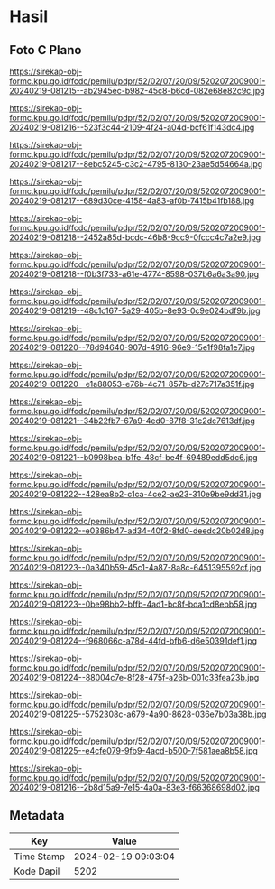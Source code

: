 # Hasil

## Foto C Plano

https://sirekap-obj-formc.kpu.go.id/fcdc/pemilu/pdpr/52/02/07/20/09/5202072009001-20240219-081215--ab2945ec-b982-45c8-b6cd-082e68e82c9c.jpg

https://sirekap-obj-formc.kpu.go.id/fcdc/pemilu/pdpr/52/02/07/20/09/5202072009001-20240219-081216--523f3c44-2109-4f24-a04d-bcf61f143dc4.jpg

https://sirekap-obj-formc.kpu.go.id/fcdc/pemilu/pdpr/52/02/07/20/09/5202072009001-20240219-081217--8ebc5245-c3c2-4795-8130-23ae5d54664a.jpg

https://sirekap-obj-formc.kpu.go.id/fcdc/pemilu/pdpr/52/02/07/20/09/5202072009001-20240219-081217--689d30ce-4158-4a83-af0b-7415b41fb188.jpg

https://sirekap-obj-formc.kpu.go.id/fcdc/pemilu/pdpr/52/02/07/20/09/5202072009001-20240219-081218--2452a85d-bcdc-46b8-9cc9-0fccc4c7a2e9.jpg

https://sirekap-obj-formc.kpu.go.id/fcdc/pemilu/pdpr/52/02/07/20/09/5202072009001-20240219-081218--f0b3f733-a61e-4774-8598-037b6a6a3a90.jpg

https://sirekap-obj-formc.kpu.go.id/fcdc/pemilu/pdpr/52/02/07/20/09/5202072009001-20240219-081219--48c1c167-5a29-405b-8e93-0c9e024bdf9b.jpg

https://sirekap-obj-formc.kpu.go.id/fcdc/pemilu/pdpr/52/02/07/20/09/5202072009001-20240219-081220--78d94640-907d-4916-96e9-15e1f98fa1e7.jpg

https://sirekap-obj-formc.kpu.go.id/fcdc/pemilu/pdpr/52/02/07/20/09/5202072009001-20240219-081220--e1a88053-e76b-4c71-857b-d27c717a351f.jpg

https://sirekap-obj-formc.kpu.go.id/fcdc/pemilu/pdpr/52/02/07/20/09/5202072009001-20240219-081221--34b22fb7-67a9-4ed0-87f8-31c2dc7613df.jpg

https://sirekap-obj-formc.kpu.go.id/fcdc/pemilu/pdpr/52/02/07/20/09/5202072009001-20240219-081221--b0998bea-b1fe-48cf-be4f-69489edd5dc6.jpg

https://sirekap-obj-formc.kpu.go.id/fcdc/pemilu/pdpr/52/02/07/20/09/5202072009001-20240219-081222--428ea8b2-c1ca-4ce2-ae23-310e9be9dd31.jpg

https://sirekap-obj-formc.kpu.go.id/fcdc/pemilu/pdpr/52/02/07/20/09/5202072009001-20240219-081222--e0386b47-ad34-40f2-8fd0-deedc20b02d8.jpg

https://sirekap-obj-formc.kpu.go.id/fcdc/pemilu/pdpr/52/02/07/20/09/5202072009001-20240219-081223--0a340b59-45c1-4a87-8a8c-6451395592cf.jpg

https://sirekap-obj-formc.kpu.go.id/fcdc/pemilu/pdpr/52/02/07/20/09/5202072009001-20240219-081223--0be98bb2-bffb-4ad1-bc8f-bda1cd8ebb58.jpg

https://sirekap-obj-formc.kpu.go.id/fcdc/pemilu/pdpr/52/02/07/20/09/5202072009001-20240219-081224--f968066c-a78d-44fd-bfb6-d6e50391def1.jpg

https://sirekap-obj-formc.kpu.go.id/fcdc/pemilu/pdpr/52/02/07/20/09/5202072009001-20240219-081224--88004c7e-8f28-475f-a26b-001c33fea23b.jpg

https://sirekap-obj-formc.kpu.go.id/fcdc/pemilu/pdpr/52/02/07/20/09/5202072009001-20240219-081225--5752308c-a679-4a90-8628-036e7b03a38b.jpg

https://sirekap-obj-formc.kpu.go.id/fcdc/pemilu/pdpr/52/02/07/20/09/5202072009001-20240219-081225--e4cfe079-9fb9-4acd-b500-7f581aea8b58.jpg

https://sirekap-obj-formc.kpu.go.id/fcdc/pemilu/pdpr/52/02/07/20/09/5202072009001-20240219-081216--2b8d15a9-7e15-4a0a-83e3-f66368698d02.jpg


## Metadata

| Key        | Value               |
| ---------- | ------------------- |
| Time Stamp | 2024-02-19 09:03:04 |
| Kode Dapil | 5202                |



